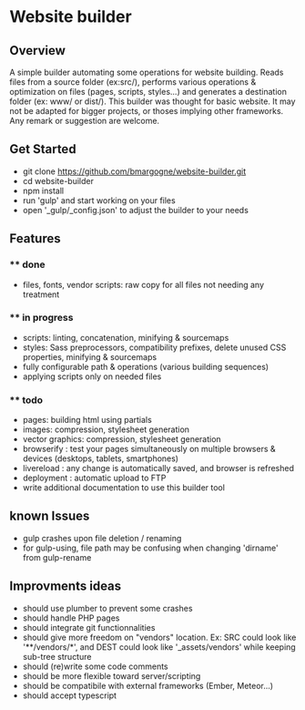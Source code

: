 # Website builder

## Overview

A simple builder automating some operations for website building. Reads files from a source folder (ex:src/),
performs various operations & optimization on files (pages, scripts, styles...)
and generates a destination folder (ex: www/ or dist/).
This builder was thought for basic website. It may not be adapted for bigger projects, or thoses implying other frameworks.
Any remark or suggestion are welcome.

## Get Started

- git clone https://github.com/bmargogne/website-builder.git
- cd website-builder
- npm install
- run 'gulp' and start working on your files
- open '_gulp/_config.json' to adjust the builder to your needs

## Features

### ** done
- files, fonts, vendor scripts: raw copy for all files not needing any treatment

### ** in progress
- scripts: linting, concatenation, minifying & sourcemaps
- styles: Sass preprocessors, compatibility prefixes, delete unused CSS properties, minifying & sourcemaps
- fully configurable path & operations (various building sequences)
- applying scripts only on needed files

### ** todo
- pages: building html using partials
- images: compression, stylesheet generation
- vector graphics: compression, stylesheet generation
- browserify : test your pages simultaneously on multiple browsers & devices (desktops, tablets, smartphones)
- livereload : any change is automatically saved, and browser is refreshed
- deployment : automatic upload to FTP
- write additional documentation to use this builder tool


## known Issues
- gulp crashes upon file deletion / renaming
- for gulp-using, file path may be confusing when changing 'dirname' from gulp-rename

## Improvments ideas
- should use plumber to prevent some crashes
- should handle PHP pages
- should integrate git functionnalities
- should give more freedom on "vendors" location. Ex: SRC could look like '**/vendors/*', and DEST could look like '_assets/vendors' while keeping sub-tree structure
- should (re)write some code comments
- should be more flexible toward server/scripting
- should be compatibile with external frameworks (Ember, Meteor...)
- should accept typescript